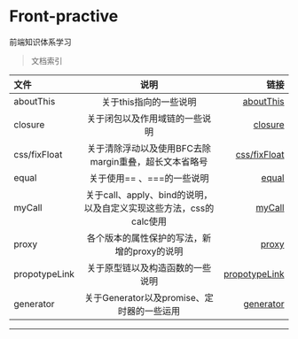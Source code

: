 # Front-practive
前端知识体系学习
> 文档索引

文件|说明|链接
:--|:--:|---:
aboutThis|关于this指向的一些说明|[aboutThis](https://github.com/Kitetop/Front-practive/tree/master/aboutThis)
closure|关于闭包以及作用域链的一些说明|[closure](https://github.com/Kitetop/Front-practive/tree/master/closure)
css/fixFloat|关于清除浮动以及使用BFC去除margin重叠，超长文本省略号|[css/fixFloat](https://github.com/Kitetop/Front-practive/tree/master/css/fixFloat)
equal|关于使用== 、===的一些说明|[equal](https://github.com/Kitetop/Front-practive/tree/master/equal)
myCall|关于call、apply、bind的说明，以及自定义实现这些方法，css的calc使用|[myCall](https://github.com/Kitetop/Front-practive/tree/master/myCall)
proxy|各个版本的属性保护的写法，新增的proxy的说明|[proxy](https://github.com/Kitetop/Front-practive/tree/master/proxy)
propotypeLink|关于原型链以及构造函数的一些说明|[propotypeLink](https://github.com/Kitetop/Front-practive/tree/master/propotypeLink)
generator|关于Generator以及promise、定时器的一些运用|[generator](https://github.com/Kitetop/Front-practive/tree/master/Generator)
---
